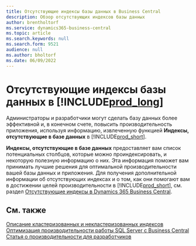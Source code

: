 ```yaml
---
title: Отсутствующие индексы базы данных в Business Central
description: Обзор отсутствующих индексов базы данных
author: brentholtorf
ms.service: dynamics365-business-central
ms.topic: article
ms.search.keywords: null
ms.search.form: 9521
audience: null
ms.author: bholtorf
ms.date: 06/09/2022
---
```

# Отсутствующие индексы базы данных в [!INCLUDE[prod_long](includes/prod_long.md)]

Администраторы и разработчики могут сделать базу данных более эффективной и, в конечном счете, повысить производительность приложения, используя информацию, извлеченную функцией **Индексы, отсутствующие в базе данных** в [!INCLUDE[prod_short](includes/prod_short.md)].

**Индексы, отсутствующие в базе данных** предоставляет вам список потенциальных столбцов, которые можно проиндексировать, и некоторую полезную информацию о них. Эта информация поможет вам принимать лучшие решения для оптимальной производительности вашей базы данных и приложения. Для получения дополнительной информации об отсутствующих индексах и о том, как они помогают вам в достижении целей производительности в [!INCLUDE[prod_short](includes/prod_short.md)], см. раздел [Отсутствующие индексы в Dynamics 365 Business Central](/dynamics365/business-central/dev-itpro/administration/database-missing-indexes).

## См. также

[Описание кластеризованных и некластеризованных индексов](/sql/relational-databases/indexes/clustered-and-nonclustered-indexes-described)  
[Оптимизация производительности работы SQL Server с Business Central](/dynamics365/business-central/dev-itpro/administration/optimize-sql-server-performance)  
[Статья о производительности для разработчиков](/dynamics365/business-central/dev-itpro/performance/performance-developer)  
